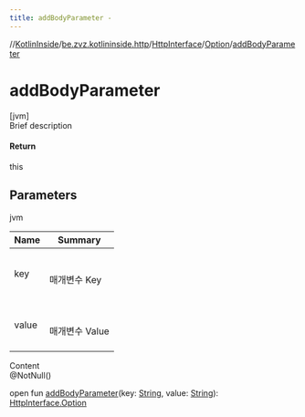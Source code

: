 ```yaml
---
title: addBodyParameter -
---
```

//[KotlinInside](../../../index.md)/[be.zvz.kotlininside.http](../../index.md)/[HttpInterface](../index.md)/[Option](index.md)/[addBodyParameter](add-body-parameter.md)



# addBodyParameter  
[jvm]  
Brief description  


#### Return  


this



## Parameters  
  
jvm  
  
|  Name|  Summary| 
|---|---|
| key| <br><br>매개변수 Key<br><br>
| value| <br><br>매개변수 Value<br><br>
  
  
Content  
@NotNull()  
  
open fun [addBodyParameter](add-body-parameter.md)(key: [String](https://docs.oracle.com/javase/7/docs/api/java/lang/String.html), value: [String](https://docs.oracle.com/javase/7/docs/api/java/lang/String.html)): [HttpInterface.Option](index.md)  



